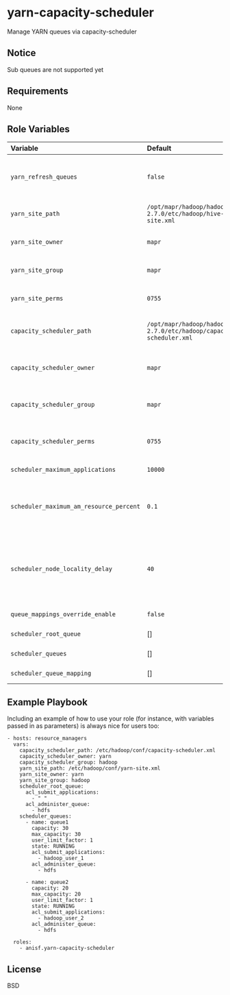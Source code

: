 yarn-capacity-scheduler
=========

Manage YARN queues via capacity-scheduler

Notice
------------
Sub queues are not supported yet

Requirements
------------

None

Role Variables
--------------

| Variable   | Default | Description  |
| :---       | :---    | :---             |
`yarn_refresh_queues` | `false` | Use "yarn rmadmin -refreshQueues" command or not (bool) |
`yarn_site_path` | `/opt/mapr/hadoop/hadoop-2.7.0/etc/hadoop/hive-site.xml` | "hive-site.xml" configuration file path |
`yarn_site_owner` | `mapr` | "hive-site.xml" configuration file user owner |
`yarn_site_group` | `mapr` | "hive-site.xml" configuration file group owner |
`yarn_site_perms` | `0755` | "hive-site.xml" configuration file permissions |
`capacity_scheduler_path` | `/opt/mapr/hadoop/hadoop-2.7.0/etc/hadoop/capacity-scheduler.xml` | "capacity-scheduler.xml" configuration file path |
`capacity_scheduler_owner` | `mapr` | capacity-scheduler.xml" configuration file user owner |
`capacity_scheduler_group` | `mapr` | capacity-scheduler.xml" configuration file group owner |
`capacity_scheduler_perms` | `0755` | capacity-scheduler.xml" configuration file permissions |
`scheduler_maximum_applications` | `10000` | YARN max number of apps |
`scheduler_maximum_am_resource_percent` | `0.1` | Maximum percent of resources in the cluster which can be used to run application masters |
`scheduler_node_locality_delay` | `40` | Number of missed scheduling opportunities after which the CapacityScheduler attempts to schedule rack-local containers |
`queue_mappings_override_enable` | `false` | Force queue mapping (str) |
`scheduler_root_queue` | [] | Settings for root queue |
`scheduler_queues` | [] | Settings for root children queues |
`scheduler_queue_mapping`| [] | List of queue / User|Group mapping

Example Playbook
----------------

Including an example of how to use your role (for instance, with variables passed in as parameters) is always nice for users too:


```
- hosts: resource_managers
  vars:
    capacity_scheduler_path: /etc/hadoop/conf/capacity-scheduler.xml
    capacity_scheduler_owner: yarn
    capacity_scheduler_group: hadoop
    yarn_site_path: /etc/hadoop/conf/yarn-site.xml
    yarn_site_owner: yarn
    yarn_site_group: hadoop
    scheduler_root_queue:
      acl_submit_applications:
        - " "
      acl_administer_queue:
        - hdfs
    scheduler_queues: 
      - name: queue1
        capacity: 30
        max_capacity: 30
        user_limit_factor: 1
        state: RUNNING
        acl_submit_applications:
          - hadoop_user_1
        acl_administer_queue:
          - hdfs

      - name: queue2
        capacity: 20
        max_capacity: 20
        user_limit_factor: 1
        state: RUNNING
        acl_submit_applications:
          - hadoop_user_2
        acl_administer_queue:
          - hdfs

  roles:
    - anisf.yarn-capacity-scheduler
```
License
-------

BSD
